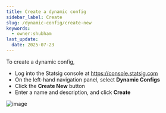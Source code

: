 ```yaml
---
title: Create a dynamic config
sidebar_label: Create
slug: /dynamic-config/create-new
keywords:
  - owner:shubham
last_update:
  date: 2025-07-23
---
```


To create a dynamic config, 
- Log into the Statsig console at https://console.statsig.com 
- On the left-hand navigation panel, select **Dynamic Configs**
- Click the **Create New** button
- Enter a name and description, and click **Create**

![image](https://github.com/user-attachments/assets/f44b281f-be49-46ce-b60d-e68a647274ab)

